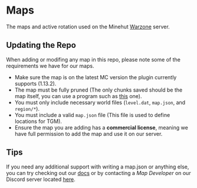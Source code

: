 # Maps
The maps and active rotation used on the Minehut [Warzone](https://warz.one) server.

## Updating the Repo
When adding or modifing any map in this repo, please note some of the requirements we have for our maps.

- Make sure the map is on the latest MC version the plugin currently supports (1.13.2).
- The map must be fully pruned (The only chunks saved should be the map itself, you can use a program such as [this](https://github.com/Querz/mcaselector) one).
- You must only include necessary world files (`level.dat`, `map.json`, and `region/*`).
- You must include a valid `map.json` file (This file is used to define locations for TGM).
- Ensure the map you are adding has a **commercial license**, meaning we have full permission to add the map and use it on our server.

## Tips
If you need any additional support with writing a map.json or anything else, you can try checking out our [docs](https://docs.warz.one) or by contacting a *Map Developer* on our Discord server located [here](https://discord.io/WarzoneMC).
